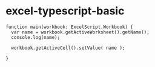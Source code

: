 # excel-typescript-basic

```
function main(workbook: ExcelScript.Workbook) {
  var name = workbook.getActiveWorksheet().getName();
  console.log(name);

  workbook.getActiveCell().setValue( name );

}
```
